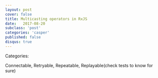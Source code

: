 ```yaml
---
layout: post
cover: false
title: Multicasting operators in RxJS
date:   2017-08-20
subclass: 'post'
categories: 'casper'
published: false
disqus: true
---
```


Categories:

Connectable, Retryable, Repeatable, Replayable(check tests to know for sure)
